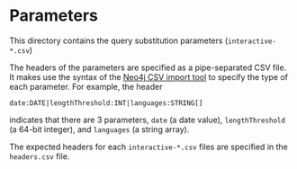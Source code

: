 # Parameters

This directory contains the query substitution parameters (`interactive-*.csv`)

The headers of the parameters are specified as a pipe-separated CSV file. It makes use the syntax of the [Neo4j CSV import tool](https://neo4j.com/docs/operations-manual/4.2/tools/neo4j-admin-import/#import-tool-header-format) to specify the type of each parameter. For example, the header

```
date:DATE|lengthThreshold:INT|languages:STRING[]
```

indicates that there are 3 parameters, `date` (a date value), `lengthThreshold` (a 64-bit integer), and `languages` (a string array).

The expected headers for each `interactive-*.csv` files are specified in the `headers.csv` file.

